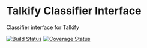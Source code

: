 # Talkify Classifier Interface
Classifier interface for Talkify

[![Build Status](https://travis-ci.org/manthanhd/talkify-classifier.svg?branch=master)](https://travis-ci.org/manthanhd/talkify-classifier) [![Coverage Status](https://coveralls.io/repos/github/manthanhd/talkify-classifier/badge.svg?branch=master)](https://coveralls.io/github/manthanhd/talkify-classifier?branch=master)


